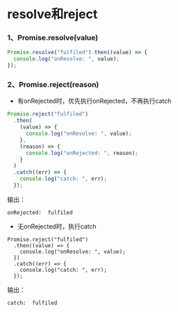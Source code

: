 # resolve和reject

### 1、Promise.resolve(value)

```javascript
Promise.resolve("fulfiled").then((value) => {
  console.log("onResolve: ", value);
});
```

### 2、Promise.reject(reason)

* 有onRejected时，优先执行onRejected，不再执行catch

```javascript
Promise.reject("fulfiled")
  .then(
    (value) => {
      console.log("onResolve: ", value);
    },
    (reason) => {
      console.log("onRejected: ", reason);
    }
  )
  .catch((err) => {
    console.log("catch: ", err);
  });
```

输出：

```
onRejected:  fulfiled
```

* 无onRejected时，执行catch

```
Promise.reject("fulfiled")
  .then((value) => {
    console.log("onResolve: ", value);
  })
  .catch((err) => {
    console.log("catch: ", err);
  });
```

输出：

```
catch:  fulfiled
```

